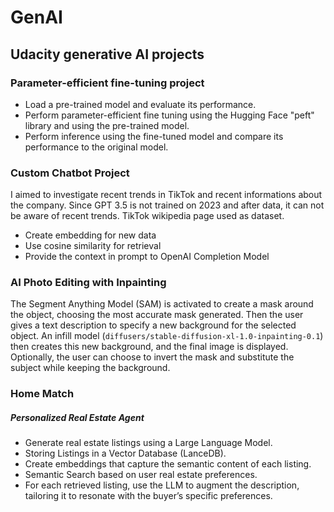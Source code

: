 # GenAI
## Udacity generative AI projects ##


### Parameter-efficient fine-tuning project ###

* Load a pre-trained model and evaluate its performance.  <br/>
* Perform parameter-efficient fine tuning using the Hugging Face "peft" library and using the pre-trained model.  <br/>
* Perform inference using the fine-tuned model and compare its performance to the original model.  <br/>

### Custom Chatbot Project ###

I aimed to investigate recent trends in TikTok and recent informations about the company. Since GPT 3.5 is not trained on 2023 and after data, it can not be aware of recent trends. TikTok wikipedia page used as dataset.   <br/>

* Create embedding for new data  <br/>
* Use cosine similarity for retrieval  <br/>
* Provide the context in prompt to OpenAI Completion Model <br/>

### AI Photo Editing with Inpainting ###

The Segment Anything Model (SAM) is activated to create a mask around the object, choosing the most accurate mask generated. Then the user gives a text description to specify a new background for the selected object. An infill model (`diffusers/stable-diffusion-xl-1.0-inpainting-0.1`) then creates this new background, and the final image is displayed. Optionally, the user can choose to invert the mask and substitute the subject while keeping the background. 

### Home Match ###

##### Personalized Real Estate Agent 

* Generate real estate listings using a Large Language Model.
* Storing Listings in a Vector Database (LanceDB).
* Create embeddings that capture the semantic content of each listing.
* Semantic Search based on user real estate preferences.
* For each retrieved listing, use the LLM to augment the description, tailoring it to resonate with the buyer’s specific preferences.

  
